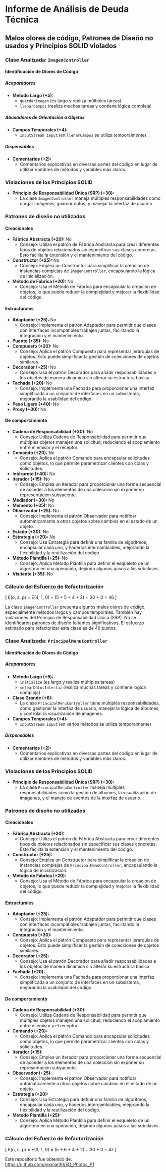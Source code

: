 
# Informe de Análisis de Deuda Técnica

## Malos olores de código, Patrones de Diseño no usados y Principios SOLID violados

### Clase Analizada: `ImagenController`

#### Identificación de Olores de Código

##### Acaparadores
- **Método Largo (+5):** 
  - `guardarImagen` (es largo y realiza múltiples tareas)
  - `llenarCampos` (realiza muchas tareas y contiene lógica compleja)

##### Abusadores de Orientación a Objetos
- **Campos Temporales (+4):** 
  - `InputStream input` (en `llenarCampos` se utiliza temporalmente)

##### Dispensables
- **Comentarios (+2):** 
  - Comentarios explicativos en diversas partes del código en lugar de utilizar nombres de métodos y variables más claros.

### Violaciones de los Principios SOLID
- **Principio de Responsabilidad Única (SRP) (+30):** 
  - La clase `ImagenController` maneja múltiples responsabilidades como cargar imágenes, guardar datos, y manejar la interfaz de usuario.

### Patrones de diseño no utilizados

#### Creacionales
- **Fábrica Abstracta (+20):** No
  - Consejo: Utiliza el patrón de Fábrica Abstracta para crear diferentes tipos de objetos relacionados sin especificar sus clases concretas. Esto facilita la extensión y el mantenimiento del código.
- **Constructor (+25):** No
  - Consejo: Emplea un Constructor para simplificar la creación de instancias complejas de `ImagenController`, encapsulando la lógica de inicialización.
- **Método de Fábrica (+20):** No
  - Consejo: Usa el Método de Fábrica para encapsular la creación de objetos, lo que puede reducir la complejidad y mejorar la flexibilidad del código.

#### Estructurales
- **Adaptador (+25):** No
  - Consejo: Implementa el patrón Adaptador para permitir que clases con interfaces incompatibles trabajen juntas, facilitando la integración y el mantenimiento.
- **Puente (+35):** No
- **Compuesto (+30):** No
  - Consejo: Aplica el patrón Compuesto para representar jerarquías de objetos. Esto puede simplificar la gestión de colecciones de objetos similares.
- **Decorador (+25):** No
  - Consejo: Usa el patrón Decorador para añadir responsabilidades a los objetos de manera dinámica sin alterar su estructura básica.
- **Fachada (+20):** No
  - Consejo: Implementa una Fachada para proporcionar una interfaz simplificada a un conjunto de interfaces en un subsistema, mejorando la usabilidad del código.
- **Peso Ligero (+40):** No
- **Proxy (+30):** No

#### De comportamiento
- **Cadena de Responsabilidad (+30):** No
  - Consejo: Utiliza Cadena de Responsabilidad para permitir que múltiples objetos manejen una solicitud, reduciendo el acoplamiento entre el emisor y el receptor.
- **Comando (+20):** No
  - Consejo: Aplica el patrón Comando para encapsular solicitudes como objetos, lo que permite parametrizar clientes con colas y solicitudes.
- **Intérprete (+40):** No
- **Iterador (+15):** No
  - Consejo: Emplea un Iterador para proporcionar una forma secuencial de acceder a los elementos de una colección sin exponer su representación subyacente.
- **Mediador (+30):** No
- **Memento (+35):** No
- **Observador (+25):** No
  - Consejo: Implementa el patrón Observador para notificar automáticamente a otros objetos sobre cambios en el estado de un objeto.
- **Estado (+30):** No
- **Estrategia (+20):** No
  - Consejo: Usa Estrategia para definir una familia de algoritmos, encapsular cada uno, y hacerlos intercambiables, mejorando la flexibilidad y la reutilización del código.
- **Método Plantilla (+25):** No
  - Consejo: Aplica Método Plantilla para definir el esqueleto de un algoritmo en una operación, dejando algunos pasos a las subclases.
- **Visitante (+35):** No

### Cálculo del Esfuerzo de Refactorización

\[
E(o, s, p) = E(4, 1, 0) = (5 + 5 + 4 + 2) + 30 + 0 = 46
\]

La clase `ImagenController` presenta algunos malos olores de código, especialmente métodos largos y campos temporales. También hay violaciones del Principio de Responsabilidad Única (SRP). No se identificaron patrones de diseño faltantes significativos. El esfuerzo estimado para refactorizar esta clase es de 46 puntos.

### Clase Analizada: `PrincipalMenuController`

#### Identificación de Olores de Código

##### Acaparadores
- **Método Largo (+5):** 
  - `initialize` (es largo y realiza múltiples tareas)
  - `setearDatosInterfaz` (realiza muchas tareas y contiene lógica compleja)
- **Clase Grande (+6):** 
  - La clase `PrincipalMenuController` tiene múltiples responsabilidades, como gestionar la interfaz de usuario, manejar la lógica de álbumes, y controlar la visualización de imágenes.
- **Campos Temporales (+4):** 
  - `InputStream input` (en varios métodos se utiliza temporalmente)

##### Dispensables
- **Comentarios (+2):** 
  - Comentarios explicativos en diversas partes del código en lugar de utilizar nombres de métodos y variables más claros.

### Violaciones de los Principios SOLID
- **Principio de Responsabilidad Única (SRP) (+30):** 
  - La clase `PrincipalMenuController` maneja múltiples responsabilidades como la gestión de álbumes, la visualización de imágenes, y el manejo de eventos de la interfaz de usuario.

### Patrones de diseño no utilizados

#### Creacionales
- **Fábrica Abstracta (+20):** 
  - Consejo: Utiliza el patrón de Fábrica Abstracta para crear diferentes tipos de objetos relacionados sin especificar sus clases concretas. Esto facilita la extensión y el mantenimiento del código.
- **Constructor (+25):** 
  - Consejo: Emplea un Constructor para simplificar la creación de instancias complejas de `PrincipalMenuController`, encapsulando la lógica de inicialización.
- **Método de Fábrica (+20):** 
  - Consejo: Usa el Método de Fábrica para encapsular la creación de objetos, lo que puede reducir la complejidad y mejorar la flexibilidad del código.

#### Estructurales
- **Adaptador (+25):** 
  - Consejo: Implementa el patrón Adaptador para permitir que clases con interfaces incompatibles trabajen juntas, facilitando la integración y el mantenimiento.
- **Compuesto (+30):** 
  - Consejo: Aplica el patrón Compuesto para representar jerarquías de objetos. Esto puede simplificar la gestión de colecciones de objetos similares.
- **Decorador (+25):** 
  - Consejo: Usa el patrón Decorador para añadir responsabilidades a los objetos de manera dinámica sin alterar su estructura básica.
- **Fachada (+20):** 
  - Consejo: Implementa una Fachada para proporcionar una interfaz simplificada a un conjunto de interfaces en un subsistema, mejorando la usabilidad del código.

#### De comportamiento
- **Cadena de Responsabilidad (+30):** 
  - Consejo: Utiliza Cadena de Responsabilidad para permitir que múltiples objetos manejen una solicitud, reduciendo el acoplamiento entre el emisor y el receptor.
- **Comando (+20):** 
  - Consejo: Aplica el patrón Comando para encapsular solicitudes como objetos, lo que permite parametrizar clientes con colas y solicitudes.
- **Iterador (+15):** 
  - Consejo: Emplea un Iterador para proporcionar una forma secuencial de acceder a los elementos de una colección sin exponer su representación subyacente.
- **Observador (+25):** 
  - Consejo: Implementa el patrón Observador para notificar automáticamente a otros objetos sobre cambios en el estado de un objeto.
- **Estrategia (+20):** 
  - Consejo: Usa Estrategia para definir una familia de algoritmos, encapsular cada uno, y hacerlos intercambiables, mejorando la flexibilidad y la reutilización del código.
- **Método Plantilla (+25):** 
  - Consejo: Aplica Método Plantilla para definir el esqueleto de un algoritmo en una operación, dejando algunos pasos a las subclases.

### Cálculo del Esfuerzo de Refactorización

\[
E(o, s, p) = E(3, 1, 0) = (5 + 6 + 4 + 2) + 30 + 0 = 47
\]



Este repositorio fue obtenido de: https://github.com/rexman10/ED_Photos_P1
